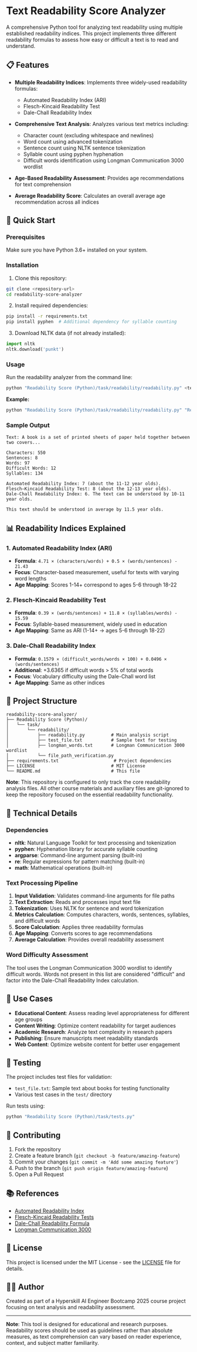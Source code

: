 # Text Readability Score Analyzer

A comprehensive Python tool for analyzing text readability using multiple established readability indices. This project implements three different readability formulas to assess how easy or difficult a text is to read and understand.

## 📋 Features

- **Multiple Readability Indices**: Implements three widely-used readability formulas:
  - Automated Readability Index (ARI)
  - Flesch-Kincaid Readability Test
  - Dale-Chall Readability Index

- **Comprehensive Text Analysis**: Analyzes various text metrics including:
  - Character count (excluding whitespace and newlines)
  - Word count using advanced tokenization
  - Sentence count using NLTK sentence tokenization
  - Syllable count using pyphen hyphenation
  - Difficult words identification using Longman Communication 3000 wordlist

- **Age-Based Readability Assessment**: Provides age recommendations for text comprehension
- **Average Readability Score**: Calculates an overall average age recommendation across all indices

## 🚀 Quick Start

### Prerequisites

Make sure you have Python 3.6+ installed on your system.

### Installation

1. Clone this repository:
```bash
git clone <repository-url>
cd readability-score-analyzer
```

2. Install required dependencies:
```bash
pip install -r requirements.txt
pip install pyphen  # Additional dependency for syllable counting
```

3. Download NLTK data (if not already installed):
```python
import nltk
nltk.download('punkt')
```

### Usage

Run the readability analyzer from the command line:

```bash
python "Readability Score (Python)/task/readability/readability.py" <text_file.txt> <longman_words.txt>
```

**Example:**
```bash
python "Readability Score (Python)/task/readability/readability.py" "Readability Score (Python)/task/readability/test_file.txt" "Readability Score (Python)/task/readability/longman_words.txt"
```

### Sample Output

```
Text: A book is a set of printed sheets of paper held together between two covers...

Characters: 550
Sentences: 8
Words: 97
Difficult Words: 12
Syllables: 134

Automated Readability Index: 7 (about the 11-12 year olds).
Flesch–Kincaid Readability Test: 8 (about the 12-13 year olds).
Dale-Chall Readability Index: 6. The text can be understood by 10-11 year olds.

This text should be understood in average by 11.5 year olds.
```

## 📊 Readability Indices Explained

### 1. Automated Readability Index (ARI)
- **Formula**: `4.71 × (characters/words) + 0.5 × (words/sentences) - 21.43`
- **Focus**: Character-based measurement, useful for texts with varying word lengths
- **Age Mapping**: Scores 1-14+ correspond to ages 5-6 through 18-22

### 2. Flesch-Kincaid Readability Test
- **Formula**: `0.39 × (words/sentences) + 11.8 × (syllables/words) - 15.59`
- **Focus**: Syllable-based measurement, widely used in education
- **Age Mapping**: Same as ARI (1-14+ → ages 5-6 through 18-22)

### 3. Dale-Chall Readability Index
- **Formula**: `0.1579 × (difficult_words/words × 100) + 0.0496 × (words/sentences)`
- **Additional**: +3.6365 if difficult words > 5% of total words
- **Focus**: Vocabulary difficulty using the Dale-Chall word list
- **Age Mapping**: Same as other indices

## 📁 Project Structure

```
readability-score-analyzer/
├── Readability Score (Python)/
│   └── task/
│       └── readability/
│           ├── readability.py          # Main analysis script
│           ├── test_file.txt           # Sample text for testing
│           ├── longman_words.txt       # Longman Communication 3000 wordlist
│           └── file_path_verification.py
├── requirements.txt                     # Project dependencies
├── LICENSE                             # MIT License
└── README.md                           # This file
```

**Note**: This repository is configured to only track the core readability analysis files. All other course materials and auxiliary files are git-ignored to keep the repository focused on the essential readability functionality.

## 🔧 Technical Details

### Dependencies
- **nltk**: Natural Language Toolkit for text processing and tokenization
- **pyphen**: Hyphenation library for accurate syllable counting
- **argparse**: Command-line argument parsing (built-in)
- **re**: Regular expressions for pattern matching (built-in)
- **math**: Mathematical operations (built-in)

### Text Processing Pipeline
1. **Input Validation**: Validates command-line arguments for file paths
2. **Text Extraction**: Reads and processes input text file
3. **Tokenization**: Uses NLTK for sentence and word tokenization
4. **Metrics Calculation**: Computes characters, words, sentences, syllables, and difficult words
5. **Score Calculation**: Applies three readability formulas
6. **Age Mapping**: Converts scores to age recommendations
7. **Average Calculation**: Provides overall readability assessment

### Word Difficulty Assessment
The tool uses the Longman Communication 3000 wordlist to identify difficult words. Words not present in this list are considered "difficult" and factor into the Dale-Chall Readability Index calculation.

## 🎯 Use Cases

- **Educational Content**: Assess reading level appropriateness for different age groups
- **Content Writing**: Optimize content readability for target audiences
- **Academic Research**: Analyze text complexity in research papers
- **Publishing**: Ensure manuscripts meet readability standards
- **Web Content**: Optimize website content for better user engagement

## 🧪 Testing

The project includes test files for validation:
- `test_file.txt`: Sample text about books for testing functionality
- Various test cases in the `test/` directory

Run tests using:
```bash
python "Readability Score (Python)/task/tests.py"
```

## 🤝 Contributing

1. Fork the repository
2. Create a feature branch (`git checkout -b feature/amazing-feature`)
3. Commit your changes (`git commit -m 'Add some amazing feature'`)
4. Push to the branch (`git push origin feature/amazing-feature`)
5. Open a Pull Request

## 📚 References

- [Automated Readability Index](https://en.wikipedia.org/wiki/Automated_readability_index)
- [Flesch-Kincaid Readability Tests](https://en.wikipedia.org/wiki/Flesch%E2%80%93Kincaid_readability_tests)
- [Dale-Chall Readability Formula](https://en.wikipedia.org/wiki/Dale%E2%80%93Chall_readability_formula)
- [Longman Communication 3000](https://www.longmandictionaries.com/about/longman-communication-3000)

## 📄 License

This project is licensed under the MIT License - see the [LICENSE](LICENSE) file for details.

## 👨‍💻 Author

Created as part of a Hyperskill AI Engineer Bootcamp 2025 course project focusing on text analysis and readability assessment.

---

**Note**: This tool is designed for educational and research purposes. Readability scores should be used as guidelines rather than absolute measures, as text comprehension can vary based on reader experience, context, and subject matter familiarity.